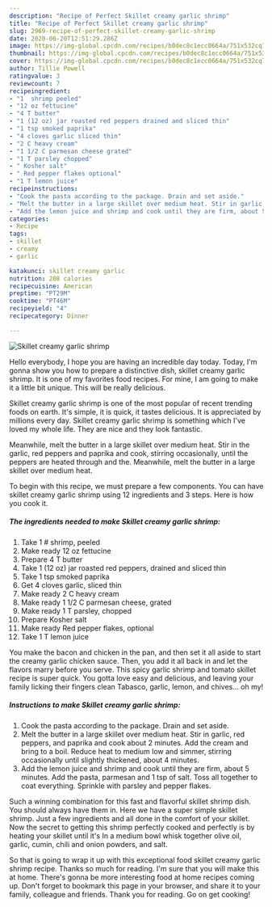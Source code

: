 ```yaml
---
description: "Recipe of Perfect Skillet creamy garlic shrimp"
title: "Recipe of Perfect Skillet creamy garlic shrimp"
slug: 2969-recipe-of-perfect-skillet-creamy-garlic-shrimp
date: 2020-06-20T12:51:29.286Z
image: https://img-global.cpcdn.com/recipes/b0dec8c1ecc0664a/751x532cq70/skillet-creamy-garlic-shrimp-recipe-main-photo.jpg
thumbnail: https://img-global.cpcdn.com/recipes/b0dec8c1ecc0664a/751x532cq70/skillet-creamy-garlic-shrimp-recipe-main-photo.jpg
cover: https://img-global.cpcdn.com/recipes/b0dec8c1ecc0664a/751x532cq70/skillet-creamy-garlic-shrimp-recipe-main-photo.jpg
author: Tillie Powell
ratingvalue: 3
reviewcount: 7
recipeingredient:
- "1  shrimp peeled"
- "12 oz fettucine"
- "4 T butter"
- "1 (12 oz) jar roasted red peppers drained and sliced thin"
- "1 tsp smoked paprika"
- "4 cloves garlic sliced thin"
- "2 C heavy cream"
- "1 1/2 C parmesan cheese grated"
- "1 T parsley chopped"
- " Kosher salt"
- " Red pepper flakes optional"
- "1 T lemon juice"
recipeinstructions:
- "Cook the pasta according to the package. Drain and set aside."
- "Melt the butter in a large skillet over medium heat. Stir in garlic, red peppers, and paprika and cook about 2 minutes. Add the cream and bring to a boil. Reduce heat to medium low and simmer, stirring occasionally until slightly thickened, about 4 minutes."
- "Add the lemon juice and shrimp and cook until they are firm, about 5 minutes. Add the pasta, parmesan and 1 tsp of salt. Toss all together to coat everything. Sprinkle with parsley and pepper flakes."
categories:
- Recipe
tags:
- skillet
- creamy
- garlic

katakunci: skillet creamy garlic 
nutrition: 208 calories
recipecuisine: American
preptime: "PT29M"
cooktime: "PT46M"
recipeyield: "4"
recipecategory: Dinner

---
```



![Skillet creamy garlic shrimp](https://img-global.cpcdn.com/recipes/b0dec8c1ecc0664a/751x532cq70/skillet-creamy-garlic-shrimp-recipe-main-photo.jpg)

Hello everybody, I hope you are having an incredible day today. Today, I'm gonna show you how to prepare a distinctive dish, skillet creamy garlic shrimp. It is one of my favorites food recipes. For mine, I am going to make it a little bit unique. This will be really delicious.

Skillet creamy garlic shrimp is one of the most popular of recent trending foods on earth. It's simple, it is quick, it tastes delicious. It is appreciated by millions every day. Skillet creamy garlic shrimp is something which I've loved my whole life. They are nice and they look fantastic.

Meanwhile, melt the butter in a large skillet over medium heat. Stir in the garlic, red peppers and paprika and cook, stirring occasionally, until the peppers are heated through and the. Meanwhile, melt the butter in a large skillet over medium heat.


To begin with this recipe, we must prepare a few components. You can have skillet creamy garlic shrimp using 12 ingredients and 3 steps. Here is how you cook it.

<!--inarticleads1-->

##### The ingredients needed to make Skillet creamy garlic shrimp:

1. Take 1 # shrimp, peeled
1. Make ready 12 oz fettucine
1. Prepare 4 T butter
1. Take 1 (12 oz) jar roasted red peppers, drained and sliced thin
1. Take 1 tsp smoked paprika
1. Get 4 cloves garlic, sliced thin
1. Make ready 2 C heavy cream
1. Make ready 1 1/2 C parmesan cheese, grated
1. Make ready 1 T parsley, chopped
1. Prepare  Kosher salt
1. Make ready  Red pepper flakes, optional
1. Take 1 T lemon juice


You make the bacon and chicken in the pan, and then set it all aside to start the creamy garlic chicken sauce. Then, you add it all back in and let the flavors marry before you serve. This spicy garlic shrimp and tomato skillet recipe is super quick. You gotta love easy and delicious, and leaving your family licking their fingers clean Tabasco, garlic, lemon, and chives… oh my! 

<!--inarticleads2-->

##### Instructions to make Skillet creamy garlic shrimp:

1. Cook the pasta according to the package. Drain and set aside.
1. Melt the butter in a large skillet over medium heat. Stir in garlic, red peppers, and paprika and cook about 2 minutes. Add the cream and bring to a boil. Reduce heat to medium low and simmer, stirring occasionally until slightly thickened, about 4 minutes.
1. Add the lemon juice and shrimp and cook until they are firm, about 5 minutes. Add the pasta, parmesan and 1 tsp of salt. Toss all together to coat everything. Sprinkle with parsley and pepper flakes.


Such a winning combination for this fast and flavorful skillet shrimp dish. You should always have them in. Here we have a super simple skillet shrimp. Just a few ingredients and all done in the comfort of your skillet. Now the secret to getting this shrimp perfectly cooked and perfectly is by heating your skillet until it&#39;s In a medium bowl whisk together olive oil, garlic, cumin, chili and onion powders, and salt. 

So that is going to wrap it up with this exceptional food skillet creamy garlic shrimp recipe. Thanks so much for reading. I'm sure that you will make this at home. There's gonna be more interesting food at home recipes coming up. Don't forget to bookmark this page in your browser, and share it to your family, colleague and friends. Thank you for reading. Go on get cooking!
